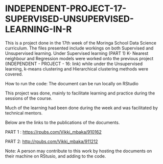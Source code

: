 # INDEPENDENT-PROJECT-17-SUPERVISED-UNSUPERVISED-LEARNING-IN-R

This is a project done in the 17th week of the Moringa School Data Science curriculum.
The files presented include workings on both Supervised and Unsupervised learning. Under Supervised learning (PART 1) K- Nearest neighbour and Regression models were worked onto the previous project (INDEPENDENT - PROJECT - 16: link) while under the Unsupervised learning, k-means clustering and Hierarchical clustering methods were covered.

How to run the code:
The document can be run locally on RStudio

This project was done, mainly to facilitate learning and practice during the sessions of the course.

Much of the learning had been done during the week and was facilitated by technical mentors.

Below are the links to the publications of the documents.

PART 1 : https://rpubs.com/Vikki_mbaka/910162

PART 2: http://rpubs.com/Vikki_mbaka/911212

Note: A person may contribute to this work by hosting the documents on their machine on RStusio, and adding to the code.
